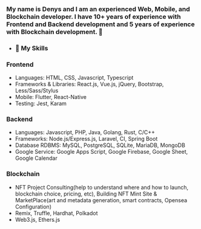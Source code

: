 ### My name is Denys and I am an experienced Web, Mobile, and Blockchain developer. I have 10+ years of experience with Frontend and Backend development and 5 years of experience with Blockchain development. 👋

- ### 💬 My Skills

### Frontend
- Languages: HTML, CSS, Javascript, Typescript
- Frameworks & Libraries: React.js, Vue.js, jQuery, Bootstrap, Less/Sass/Stylus
- Mobile: Flutter, React-Native
- Testing: Jest, Karam

### Backend
- Languages: Javascript, PHP, Java, Golang, Rust, C/C++
- Frameworks: Node.js/Express.js, Laravel, CI, Spring Boot
- Database RDBMS: MySQL, PostgreSQL, SQLite, MariaDB, MongoDB
- Google Service: Google Apps Script, Google Firebase, Google Sheet, Google Calendar

### Blockchain
- NFT Project Consulting(help to understand where and how to launch, blockchain choice, pricing, etc), Building NFT Mint Site & MarketPlace(art and metadata generation, smart contracts, Opensea Configuration)
- Remix, Truffle, Hardhat, Polkadot
- Web3.js, Ethers.js
